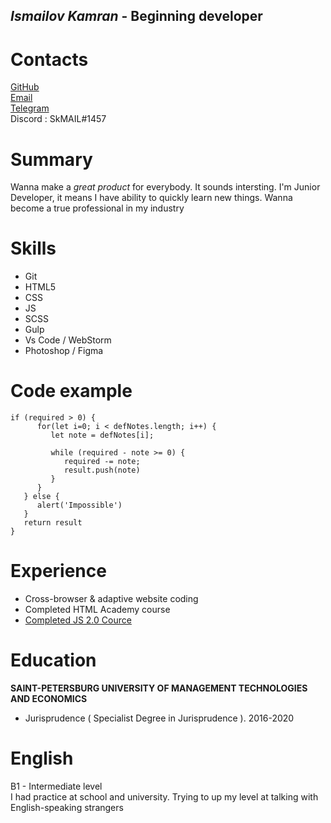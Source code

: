 ## *Ismailov Kamran* - Beginning developer

# Contacts
  [GitHub](https://github.com/SkMAIL13)  
  [Email](kizmhtc@gmail.com)  
  [Telegram](https://t.me/kamranspb)  
  Discord : SkMAIL#1457
  
# Summary

Wanna make a _great product_ for everybody. It sounds intersting. I'm Junior Developer, it means I have ability to quickly learn new things. Wanna become a true professional in my industry

# Skills
 
- Git
- HTML5
- CSS
- JS
- SCSS
- Gulp
- Vs Code / WebStorm
- Photoshop / Figma

# Code example

```
if (required > 0) {
      for(let i=0; i < defNotes.length; i++) {
         let note = defNotes[i];

         while (required - note >= 0) {
            required -= note;
            result.push(note)
         }
      }
   } else {
      alert('Impossible')
   }
   return result
}

```

# Experience 

- Cross-browser & adaptive website coding
- Сompleted HTML Academy course
- [Completed JS 2.0 Cource](https://github.com/SkMAIL13/JS-2.0)

# Education

**SAINT-PETERSBURG UNIVERSITY OF MANAGEMENT TECHNOLOGIES AND ECONOMICS**
  - Jurisprudence ( Specialist Degree in Jurisprudence ). 2016-2020

# English

B1 - Intermediate level  
I had practice at school and university. Trying to up my level at talking with English-speaking strangers 
